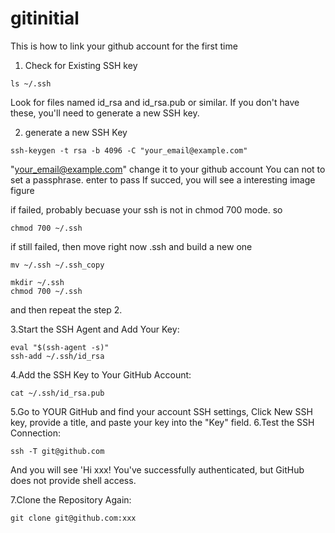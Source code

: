 # gitinitial
This is how to link your github account for the first time

1. Check for Existing SSH key
```
ls ~/.ssh
```
Look for files named id_rsa and id_rsa.pub or similar. 
If you don't have these, you'll need to generate a new SSH key.

2. generate a new SSH Key

```
ssh-keygen -t rsa -b 4096 -C "your_email@example.com"
```
   
"your_email@example.com" change it to your github account 
You can not to set a passphrase. enter to pass
If succed, you will see a interesting image figure

if failed, probably becuase your ssh is not in chmod 700 mode.
so
```
chmod 700 ~/.ssh
```
if still failed, then move right now .ssh and build a new one
```
mv ~/.ssh ~/.ssh_copy
```
```
mkdir ~/.ssh
chmod 700 ~/.ssh
```
and then repeat the step 2. 

3.Start the SSH Agent and Add Your Key:
```
eval "$(ssh-agent -s)"
ssh-add ~/.ssh/id_rsa
```

4.Add the SSH Key to Your GitHub Account:
```
cat ~/.ssh/id_rsa.pub
```
5.Go to YOUR GitHub and find your account SSH settings, Click New SSH key, provide a title, and paste your key into the "Key" field.
6.Test the SSH Connection:
```
ssh -T git@github.com
```
And you will see 'Hi xxx! You've successfully authenticated, but GitHub does not provide shell access.

7.Clone the Repository Again:

```
git clone git@github.com:xxx
```


